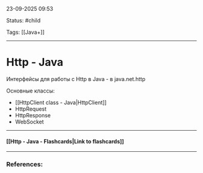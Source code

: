 
23-09-2025 09:53

Status: #child 

Tags: [[Java+]]

---
# Http - Java

Интерфейсы для работы с Http в Java - в java.net.http

Основные классы:
- [[HttpClient class - Java|HttpClient]]
- HttpRequest
- HttpResponse
- WebSocket


----
#### [[Http - Java - Flashcards|Link to flashcards]]



---
### References:

